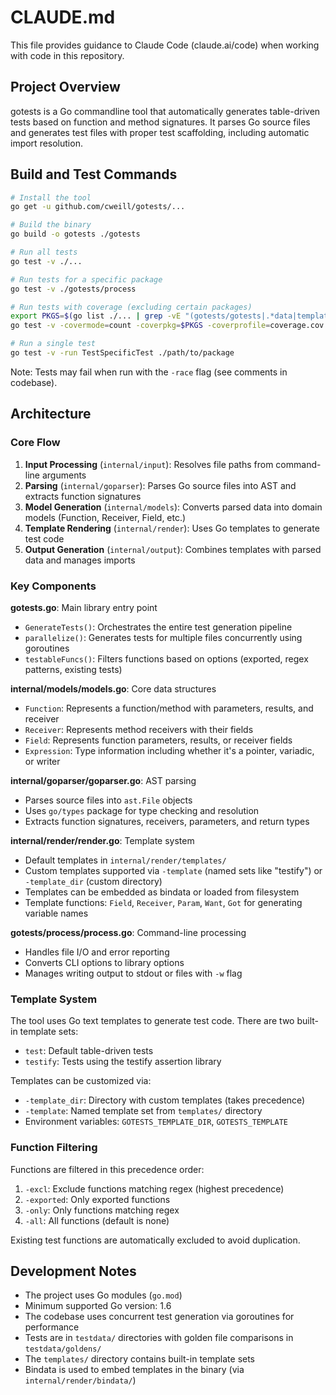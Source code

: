 # CLAUDE.md

This file provides guidance to Claude Code (claude.ai/code) when working with code in this repository.

## Project Overview

gotests is a Go commandline tool that automatically generates table-driven tests based on function and method signatures. It parses Go source files and generates test files with proper test scaffolding, including automatic import resolution.

## Build and Test Commands

```bash
# Install the tool
go get -u github.com/cweill/gotests/...

# Build the binary
go build -o gotests ./gotests

# Run all tests
go test -v ./...

# Run tests for a specific package
go test -v ./gotests/process

# Run tests with coverage (excluding certain packages)
export PKGS=$(go list ./... | grep -vE "(gotests/gotests|.*data|templates)" | tr -s '\n' ',' | sed 's/.{1}$//')
go test -v -covermode=count -coverpkg=$PKGS -coverprofile=coverage.cov

# Run a single test
go test -v -run TestSpecificTest ./path/to/package
```

Note: Tests may fail when run with the `-race` flag (see comments in codebase).

## Architecture

### Core Flow

1. **Input Processing** (`internal/input`): Resolves file paths from command-line arguments
2. **Parsing** (`internal/goparser`): Parses Go source files into AST and extracts function signatures
3. **Model Generation** (`internal/models`): Converts parsed data into domain models (Function, Receiver, Field, etc.)
4. **Template Rendering** (`internal/render`): Uses Go templates to generate test code
5. **Output Generation** (`internal/output`): Combines templates with parsed data and manages imports

### Key Components

**gotests.go**: Main library entry point
- `GenerateTests()`: Orchestrates the entire test generation pipeline
- `parallelize()`: Generates tests for multiple files concurrently using goroutines
- `testableFuncs()`: Filters functions based on options (exported, regex patterns, existing tests)

**internal/models/models.go**: Core data structures
- `Function`: Represents a function/method with parameters, results, and receiver
- `Receiver`: Represents method receivers with their fields
- `Field`: Represents function parameters, results, or receiver fields
- `Expression`: Type information including whether it's a pointer, variadic, or writer

**internal/goparser/goparser.go**: AST parsing
- Parses source files into `ast.File` objects
- Uses `go/types` package for type checking and resolution
- Extracts function signatures, receivers, parameters, and return types

**internal/render/render.go**: Template system
- Default templates in `internal/render/templates/`
- Custom templates supported via `-template` (named sets like "testify") or `-template_dir` (custom directory)
- Templates can be embedded as bindata or loaded from filesystem
- Template functions: `Field`, `Receiver`, `Param`, `Want`, `Got` for generating variable names

**gotests/process/process.go**: Command-line processing
- Handles file I/O and error reporting
- Converts CLI options to library options
- Manages writing output to stdout or files with `-w` flag

### Template System

The tool uses Go text templates to generate test code. There are two built-in template sets:
- `test`: Default table-driven tests
- `testify`: Tests using the testify assertion library

Templates can be customized via:
- `-template_dir`: Directory with custom templates (takes precedence)
- `-template`: Named template set from `templates/` directory
- Environment variables: `GOTESTS_TEMPLATE_DIR`, `GOTESTS_TEMPLATE`

### Function Filtering

Functions are filtered in this precedence order:
1. `-excl`: Exclude functions matching regex (highest precedence)
2. `-exported`: Only exported functions
3. `-only`: Only functions matching regex
4. `-all`: All functions (default is none)

Existing test functions are automatically excluded to avoid duplication.

## Development Notes

- The project uses Go modules (`go.mod`)
- Minimum supported Go version: 1.6
- The codebase uses concurrent test generation via goroutines for performance
- Tests are in `testdata/` directories with golden file comparisons in `testdata/goldens/`
- The `templates/` directory contains built-in template sets
- Bindata is used to embed templates in the binary (via `internal/render/bindata/`)

